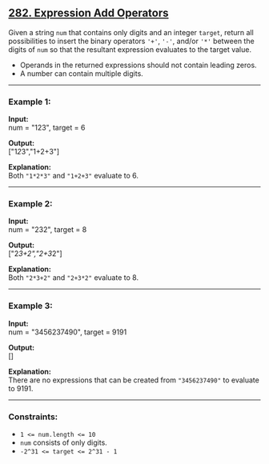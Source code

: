 ## [282. Expression Add Operators](https://leetcode.com/problems/expression-add-operators/)

Given a string `num` that contains only digits and an integer `target`, return all possibilities to insert the binary operators `'+'`, `'-'`, and/or `'*'` between the digits of `num` so that the resultant expression evaluates to the target value.  

- Operands in the returned expressions should not contain leading zeros.  
- A number can contain multiple digits.  

---

### Example 1:
**Input:**  
num = "123", target = 6  

**Output:**  
["1*2*3","1+2+3"]  

**Explanation:**  
Both `"1*2*3"` and `"1+2+3"` evaluate to 6.  

---

### Example 2:
**Input:**  
num = "232", target = 8  

**Output:**  
["2*3+2","2+3*2"]  

**Explanation:**  
Both `"2*3+2"` and `"2+3*2"` evaluate to 8.  

---

### Example 3:
**Input:**  
num = "3456237490", target = 9191  

**Output:**  
[]  

**Explanation:**  
There are no expressions that can be created from `"3456237490"` to evaluate to 9191.  

---

### Constraints:
- `1 <= num.length <= 10`  
- `num` consists of only digits.  
- `-2^31 <= target <= 2^31 - 1`  
